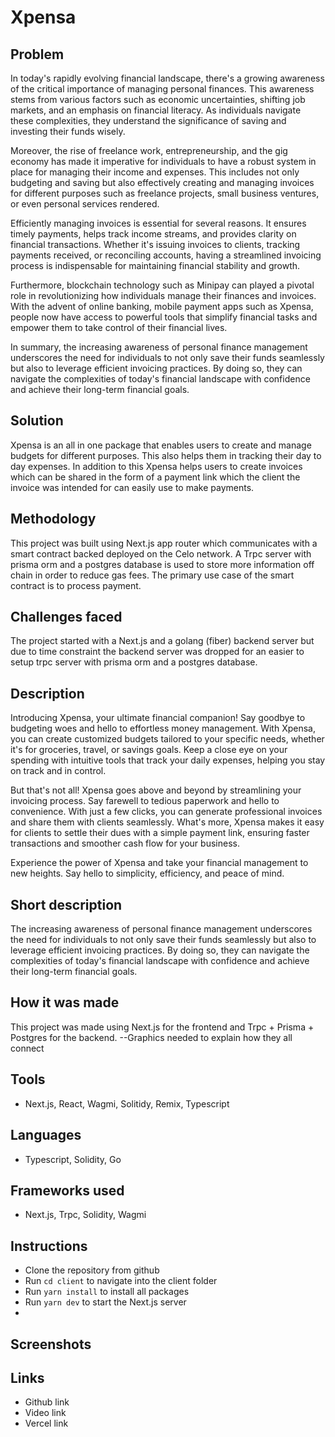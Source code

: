 # Xpensa

## Problem

In today's rapidly evolving financial landscape, there's a growing awareness of the critical importance of managing personal finances. This awareness stems from various factors such as economic uncertainties, shifting job markets, and an emphasis on financial literacy. As individuals navigate these complexities, they understand the significance of saving and investing their funds wisely.

Moreover, the rise of freelance work, entrepreneurship, and the gig economy has made it imperative for individuals to have a robust system in place for managing their income and expenses. This includes not only budgeting and saving but also effectively creating and managing invoices for different purposes such as freelance projects, small business ventures, or even personal services rendered.

Efficiently managing invoices is essential for several reasons. It ensures timely payments, helps track income streams, and provides clarity on financial transactions. Whether it's issuing invoices to clients, tracking payments received, or reconciling accounts, having a streamlined invoicing process is indispensable for maintaining financial stability and growth.

Furthermore, blockchain technology such as Minipay can played a pivotal role in revolutionizing how individuals manage their finances and invoices. With the advent of online banking, mobile payment apps such as Xpensa, people now have access to powerful tools that simplify financial tasks and empower them to take control of their financial lives.

In summary, the increasing awareness of personal finance management underscores the need for individuals to not only save their funds seamlessly but also to leverage efficient invoicing practices. By doing so, they can navigate the complexities of today's financial landscape with confidence and achieve their long-term financial goals.

## Solution

Xpensa is an all in one package that enables users to create and manage budgets for different purposes. This also helps them in 
tracking their day to day expenses. In addition to this Xpensa helps users to create invoices which can be shared in the form of a payment link which the client the invoice was intended for can easily use to make payments.

## Methodology

This project was built using Next.js app router which communicates with a smart contract backed deployed on the Celo network. 
A Trpc server with prisma orm and a postgres database is used to store more information off chain in order to reduce gas fees. The primary use case of the smart contract is to process payment.


## Challenges faced

The project started with a Next.js and a golang (fiber) backend server but due to time constraint the backend server was dropped for 
an easier to setup trpc server with prisma orm and a postgres database.
## Description


Introducing Xpensa, your ultimate financial companion! Say goodbye to budgeting woes and hello to effortless money management. With Xpensa, you can create customized budgets tailored to your specific needs, whether it's for groceries, travel, or savings goals. Keep a close eye on your spending with intuitive tools that track your daily expenses, helping you stay on track and in control.

But that's not all! Xpensa goes above and beyond by streamlining your invoicing process. Say farewell to tedious paperwork and hello to convenience. With just a few clicks, you can generate professional invoices and share them with clients seamlessly. What's more, Xpensa makes it easy for clients to settle their dues with a simple payment link, ensuring faster transactions and smoother cash flow for your business.

Experience the power of Xpensa and take your financial management to new heights. Say hello to simplicity, efficiency, and peace of mind.

## Short description

The increasing awareness of personal finance management underscores the need for individuals to not only save their funds seamlessly but also to leverage efficient invoicing practices. By doing so, they can navigate the complexities of today's financial landscape with confidence and achieve their long-term financial goals.

## How it was made

This project was made using Next.js for the frontend and Trpc + Prisma + Postgres for the backend.
--Graphics needed to explain how they all connect

## Tools

- Next.js, React, Wagmi, Solitidy, Remix, Typescript

## Languages

- Typescript, Solidity, Go

## Frameworks used

- Next.js, Trpc, Solidity, Wagmi

## Instructions

- Clone the repository from github
- Run `cd client` to navigate into the client folder
- Run `yarn install` to install all packages
- Run `yarn dev` to start the Next.js server
- 
## Screenshots

## Links

- Github link
- Video link
- Vercel link
